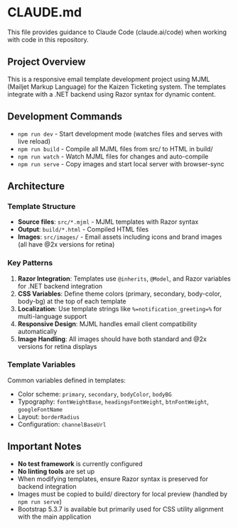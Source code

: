 # CLAUDE.md

This file provides guidance to Claude Code (claude.ai/code) when working with code in this repository.

## Project Overview

This is a responsive email template development project using MJML (Mailjet Markup Language) for the Kaizen Ticketing system. The templates integrate with a .NET backend using Razor syntax for dynamic content.

## Development Commands

- `npm run dev` - Start development mode (watches files and serves with live reload)
- `npm run build` - Compile all MJML files from src/ to HTML in build/
- `npm run watch` - Watch MJML files for changes and auto-compile
- `npm run serve` - Copy images and start local server with browser-sync

## Architecture

### Template Structure
- **Source files**: `src/*.mjml` - MJML templates with Razor syntax
- **Output**: `build/*.html` - Compiled HTML files
- **Images**: `src/images/` - Email assets including icons and brand images (all have @2x versions for retina)

### Key Patterns
1. **Razor Integration**: Templates use `@inherits`, `@Model`, and Razor variables for .NET backend integration
2. **CSS Variables**: Define theme colors (primary, secondary, body-color, body-bg) at the top of each template
3. **Localization**: Use template strings like `%=notification_greeting=%` for multi-language support
4. **Responsive Design**: MJML handles email client compatibility automatically
5. **Image Handling**: All images should have both standard and @2x versions for retina displays

### Template Variables
Common variables defined in templates:
- Color scheme: `primary`, `secondary`, `bodyColor`, `bodyBG`
- Typography: `fontWeightBase`, `headingsFontWeight`, `btnFontWeight`, `googleFontName`
- Layout: `borderRadius`
- Configuration: `channelBaseUrl`

## Important Notes

- **No test framework** is currently configured
- **No linting tools** are set up
- When modifying templates, ensure Razor syntax is preserved for backend integration
- Images must be copied to build/ directory for local preview (handled by `npm run serve`)
- Bootstrap 5.3.7 is available but primarily used for CSS utility alignment with the main application